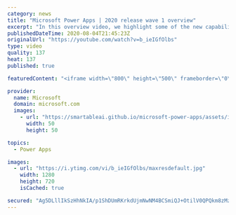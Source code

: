 ```yaml
---
category: news
title: "Microsoft Power Apps | 2020 release wave 1 overview"
excerpt: "In this overview video, we highlight some of the new capabilities included in the latest update to Microsoft Power Apps.      Here are the capabilities covered:     UI enhancements       • Save is always visible       • Chart formatting  Grid user experience enhancements       • Conditional search  "
publishedDateTime: 2020-08-04T21:45:23Z
originalUrl: "https://youtube.com/watch?v=b_ieIGfOlbs"
type: video
quality: 137
heat: 137
published: true

featuredContent: "<iframe width=\"800\" height=\"500\" frameborder=\"0\" src=\"https://www.youtube.com/embed/b_ieIGfOlbs\" allow=\"accelerometer; autoplay; encrypted-media; gyroscope; picture-in-picture\" allowfullscreen></iframe>"

provider:
  name: Microsoft
  domain: microsoft.com
  images:
    - url: "https://smartableai.github.io/microsoft-power-apps/assets/images/organizations/microsoft.com-50x50.jpg"
      width: 50
      height: 50

topics:
  - Power Apps

images:
  - url: "https://i.ytimg.com/vi/b_ieIGfOlbs/maxresdefault.jpg"
    width: 1280
    height: 720
    isCached: true

secured: "Ag5DLllIkSzHhNkIA/p1ShDUmRKrkdUjmNwNM4BCSmiQJ+OtilV0QPQkm8zMzQDVW87AeZ5BnAIiLuCbmDu1lb3oO9SswOtBMrvssM3Zm8lnIihWe5stSP2OoOxBRQjjDK/LtDPk3dQu1sxKlIzEFr5kCglGI+eIMVF8JoeOiJjoXGYxNrt7UwQCtKgTKBuEJcJYfV+z3gYFZfMEVc2CN8cDEQm8qVvZBLc25CI345YJNWxhbmsd0iVrEQ8e3PBkmbDBoAmqUv/4rQCWkY30QZ4gvycmPGPGQwmxuWse90m3AsMdXK/IZnx3tbOIlvc2CsuX7cvrdQPyAzhgifmyIOCD3yGEA7rjbiqaDuheIcZJmZMLGHSiu53QguW16i3sFyBvn6kYjp92gSOzJJg7ArtxbD+96DHWRI55Ak7FxXrRi8bADPe6xz9CSYvxWsm8;DHxnal7+jYU5G2pmiUew+w=="
---
```


